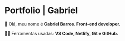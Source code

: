 # Portfolio | Gabriel
👨 Olá, meu nome é <strong>Gabriel Barros. Front-end developer.</strong>

👨‍💻 Ferramentas usadas: <strong>VS Code, Netlify, Git e GitHub. </strong> <br> <br>
